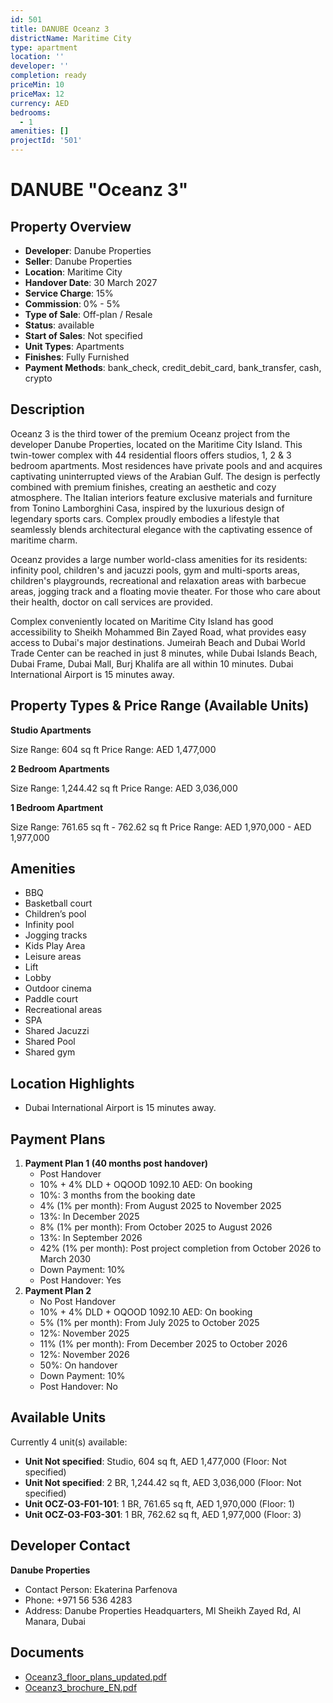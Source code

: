 ```yaml
---
id: 501
title: DANUBE Oceanz 3
districtName: Maritime City
type: apartment
location: ''
developer: ''
completion: ready
priceMin: 10
priceMax: 12
currency: AED
bedrooms:
  - 1
amenities: []
projectId: '501'
---
```


# DANUBE "Oceanz 3"

## Property Overview
- **Developer**: Danube Properties
- **Seller**: Danube Properties
- **Location**: Maritime City
- **Handover Date**: 30 March 2027
- **Service Charge**: 15%
- **Commission**: 0% - 5%
- **Type of Sale**: Off-plan / Resale
- **Status**: available
- **Start of Sales**: Not specified
- **Unit Types**: Apartments
- **Finishes**: Fully Furnished
- **Payment Methods**: bank_check, credit_debit_card, bank_transfer, cash, crypto

## Description
Oceanz 3 is the third tower of the premium Oceanz project from the developer Danube Properties, located on the Maritime City Island. This twin-tower complex with 44 residential floors offers studios, 1, 2 & 3 bedroom apartments. Most residences have private pools and and acquires captivating uninterrupted views of the Arabian Gulf. The design is perfectly combined with premium finishes, creating an aesthetic and cozy atmosphere. The Italian interiors feature exclusive materials and furniture from Tonino Lamborghini Casa, inspired by the luxurious design of legendary sports cars. Complex proudly embodies a lifestyle that seamlessly blends architectural elegance with the captivating essence of maritime charm. 

Oceanz provides a large number world-class amenities for its residents: infinity pool, children's and jacuzzi pools, gym and multi-sports areas, children's playgrounds, recreational and relaxation areas with barbecue areas, jogging track and a floating movie theater. For those who care about their health, doctor on call services are provided.

Complex conveniently located on Maritime City Island has good accessibility to Sheikh Mohammed Bin Zayed Road, what provides easy access to Dubai's major destinations. Jumeirah Beach and Dubai World Trade Center can be reached in just 8 minutes, while Dubai Islands Beach, Dubai Frame, Dubai Mall, Burj Khalifa are all within 10 minutes. Dubai International Airport is 15 minutes away.

## Property Types & Price Range (Available Units)
**Studio Apartments**

Size Range: 604 sq ft
Price Range: AED 1,477,000

**2 Bedroom Apartments**

Size Range: 1,244.42 sq ft
Price Range: AED 3,036,000

**1 Bedroom Apartment**

Size Range: 761.65 sq ft - 762.62 sq ft
Price Range: AED 1,970,000 - AED 1,977,000

## Amenities
- BBQ
- Basketball court
- Children’s pool
- Infinity pool
- Jogging tracks
- Kids Play Area
- Leisure areas
- Lift
- Lobby
- Outdoor cinema
- Paddle court
- Recreational areas
- SPA
- Shared Jacuzzi
- Shared Pool
- Shared gym

## Location Highlights
- Dubai International Airport is 15 minutes away.

## Payment Plans
1. **Payment Plan 1 (40 months post handover)**
   - Post Handover
   - 10% + 4% DLD + OQOOD 1092.10 AED: On booking
   - 10%: 3 months from the booking date
   - 4% (1% per month): From August 2025 to November 2025
   - 13%: In December 2025
   - 8% (1% per month): From October 2025 to August 2026
   - 13%: In September 2026
   - 42% (1% per month): Post project completion from October 2026 to March 2030
   - Down Payment: 10%
   - Post Handover: Yes
2. **Payment Plan 2**
   - No Post Handover
   - 10% + 4% DLD + OQOOD 1092.10 AED: On booking
   - 5% (1% per month): From July 2025 to October 2025
   - 12%: November 2025
   - 11% (1% per month): From December 2025 to October 2026
   - 12%: November 2026
   - 50%: On handover
   - Down Payment: 10%
   - Post Handover: No

## Available Units
Currently 4 unit(s) available:
- **Unit Not specified**: Studio, 604 sq ft, AED 1,477,000 (Floor: Not specified)
- **Unit Not specified**: 2 BR, 1,244.42 sq ft, AED 3,036,000 (Floor: Not specified)
- **Unit OCZ-O3-F01-101**: 1 BR, 761.65 sq ft, AED 1,970,000 (Floor: 1)
- **Unit OCZ-O3-F03-301**: 1 BR, 762.62 sq ft, AED 1,977,000 (Floor: 3)

## Developer Contact
**Danube Properties**
- Contact Person: Ekaterina Parfenova
- Phone: +971 56 536 4283
- Address: Danube Properties Headquarters, Ml Sheikh Zayed Rd, Al Manara, Dubai

## Documents
- [Oceanz3_floor_plans_updated.pdf](https://cdn.geniemap.net/2023/12/21/M2WzAV5IQoTpr7wcAsnBPFusW5Js86D5vP4JqQN2.pdf)
- [Oceanz3_brochure_EN.pdf](https://cdn.geniemap.net/2023/12/21/XfnjxwSnU5cAfXUM5GfeJrMxR4t7ct5uFgYiSJET.pdf)
